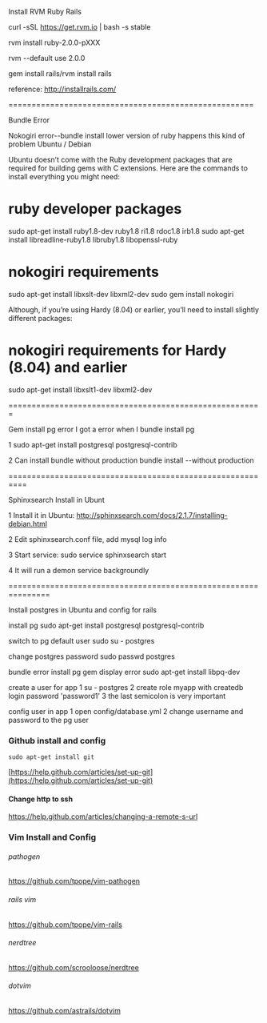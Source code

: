 Install RVM Ruby Rails

curl -sSL https://get.rvm.io | bash -s stable

rvm install ruby-2.0.0-pXXX 

rvm --default use 2.0.0

gem install rails/rvm install rails

reference:
http://installrails.com/

=====================================================

Bundle Error

Nokogiri error--bundle install lower version of ruby happens this kind of problem
Ubuntu / Debian

Ubuntu doesn’t come with the Ruby development packages that are required for building gems with C extensions. Here are the commands to install everything you might need:

# ruby developer packages 
sudo apt-get install ruby1.8-dev ruby1.8 ri1.8 rdoc1.8 irb1.8 
sudo apt-get install libreadline-ruby1.8 libruby1.8 libopenssl-ruby

# nokogiri requirements 
sudo apt-get install libxslt-dev libxml2-dev 
sudo gem install nokogiri

Although, if you’re using Hardy (8.04) or earlier, you’ll need to install slightly different packages:

# nokogiri requirements for Hardy (8.04) and earlier 
sudo apt-get install libxslt1-dev libxml2-dev

=======================================================

Gem install pg error
I got a error when I bundle install pg

1 sudo apt-get install postgresql postgresql-contrib

2 Can install bundle without production 
bundle install --without production

==========================================================

Sphinxsearch Install in Ubunt

1 Install it in Ubuntu: http://sphinxsearch.com/docs/2.1.7/installing-debian.html

2 Edit sphinxsearch.conf file, add mysql log info

3 Start service: sudo service sphinxsearch start

4 It will run a demon service backgroundly

===============================================================

Install postgres in Ubuntu and config for rails

install pg
	sudo apt-get install postgresql postgresql-contrib

switch to pg default user
	sudo su - postgres

change postgres password
	sudo passwd postgres

bundle error
install pg gem display error
	sudo apt-get install libpq-dev


create a user for app
1 su - postgres
2 create role myapp with createdb login password 'password1'
3 the last semicolon is very important

config user in app
1 open config/database.yml
2 change username and password to the pg user


### Github install and config

```
sudo apt-get install git

```
[https://help.github.com/articles/set-up-git](https://help.github.com/articles/set-up-git)

#### Change http to ssh

https://help.github.com/articles/changing-a-remote-s-url

### Vim Install and Config

###### pathogen
https://github.com/tpope/vim-pathogen


###### rails vim
https://github.com/tpope/vim-rails

###### nerdtree
https://github.com/scrooloose/nerdtree

###### dotvim
https://github.com/astrails/dotvim
